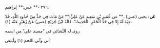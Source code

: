٢٧٦ -** عس:** إبراهيم.

**عَن:** يحيى (عس) ،** عن عُمَير بْنِ سَعِيد عَنْ عَلِيٍّ:** مَنْ مَاتَ فِي حَدٍّ مِنْ حُدُودِ اللَّهِ، فَلا دِيَةَ لَهُ إِلا فِي حَدِّ الْخَمْرِ. الْحَدِيثُ". قَالَهُ ابْنُ جُرَيْج (عس) عَنْ زُهَيْرٍ عَنْهُ (١) .

روى له النَّسَائي في "مسند علي".من اسمه

أبي وآبي اللحم (١) وأبيض